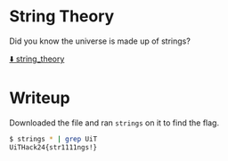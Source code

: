 # String Theory

Did you know the universe is made up of strings?

[⬇️ string_theory](./string_theory)

# Writeup

Downloaded the file and ran `strings` on it to find the flag.

```bash
$ strings * | grep UiT
UiTHack24{str1111ngs!}
```